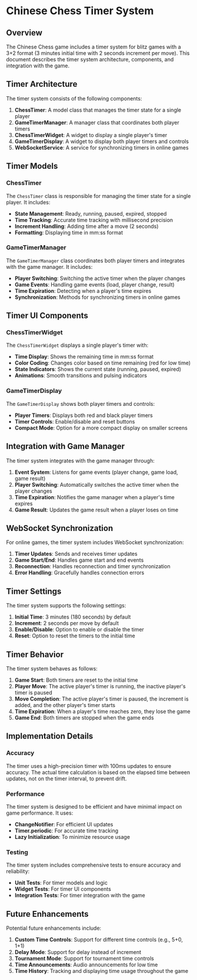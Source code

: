 # Chinese Chess Timer System

## Overview

The Chinese Chess game includes a timer system for blitz games with a 3+2 format (3 minutes initial time with 2 seconds increment per move). This document describes the timer system architecture, components, and integration with the game.

## Timer Architecture

The timer system consists of the following components:

1. **ChessTimer**: A model class that manages the timer state for a single player
2. **GameTimerManager**: A manager class that coordinates both player timers
3. **ChessTimerWidget**: A widget to display a single player's timer
4. **GameTimerDisplay**: A widget to display both player timers and controls
5. **WebSocketService**: A service for synchronizing timers in online games

## Timer Models

### ChessTimer

The `ChessTimer` class is responsible for managing the timer state for a single player. It includes:

- **State Management**: Ready, running, paused, expired, stopped
- **Time Tracking**: Accurate time tracking with millisecond precision
- **Increment Handling**: Adding time after a move (2 seconds)
- **Formatting**: Displaying time in mm:ss format

### GameTimerManager

The `GameTimerManager` class coordinates both player timers and integrates with the game manager. It includes:

- **Player Switching**: Switching the active timer when the player changes
- **Game Events**: Handling game events (load, player change, result)
- **Time Expiration**: Detecting when a player's time expires
- **Synchronization**: Methods for synchronizing timers in online games

## Timer UI Components

### ChessTimerWidget

The `ChessTimerWidget` displays a single player's timer with:

- **Time Display**: Shows the remaining time in mm:ss format
- **Color Coding**: Changes color based on time remaining (red for low time)
- **State Indicators**: Shows the current state (running, paused, expired)
- **Animations**: Smooth transitions and pulsing indicators

### GameTimerDisplay

The `GameTimerDisplay` shows both player timers and controls:

- **Player Timers**: Displays both red and black player timers
- **Timer Controls**: Enable/disable and reset buttons
- **Compact Mode**: Option for a more compact display on smaller screens

## Integration with Game Manager

The timer system integrates with the game manager through:

1. **Event System**: Listens for game events (player change, game load, game result)
2. **Player Switching**: Automatically switches the active timer when the player changes
3. **Time Expiration**: Notifies the game manager when a player's time expires
4. **Game Result**: Updates the game result when a player loses on time

## WebSocket Synchronization

For online games, the timer system includes WebSocket synchronization:

1. **Timer Updates**: Sends and receives timer updates
2. **Game Start/End**: Handles game start and end events
3. **Reconnection**: Handles reconnection and timer synchronization
4. **Error Handling**: Gracefully handles connection errors

## Timer Settings

The timer system supports the following settings:

1. **Initial Time**: 3 minutes (180 seconds) by default
2. **Increment**: 2 seconds per move by default
3. **Enable/Disable**: Option to enable or disable the timer
4. **Reset**: Option to reset the timers to the initial time

## Timer Behavior

The timer system behaves as follows:

1. **Game Start**: Both timers are reset to the initial time
2. **Player Move**: The active player's timer is running, the inactive player's timer is paused
3. **Move Completion**: The active player's timer is paused, the increment is added, and the other player's timer starts
4. **Time Expiration**: When a player's time reaches zero, they lose the game
5. **Game End**: Both timers are stopped when the game ends

## Implementation Details

### Accuracy

The timer uses a high-precision timer with 100ms updates to ensure accuracy. The actual time calculation is based on the elapsed time between updates, not on the timer interval, to prevent drift.

### Performance

The timer system is designed to be efficient and have minimal impact on game performance. It uses:

- **ChangeNotifier**: For efficient UI updates
- **Timer.periodic**: For accurate time tracking
- **Lazy Initialization**: To minimize resource usage

### Testing

The timer system includes comprehensive tests to ensure accuracy and reliability:

- **Unit Tests**: For timer models and logic
- **Widget Tests**: For timer UI components
- **Integration Tests**: For timer integration with the game

## Future Enhancements

Potential future enhancements include:

1. **Custom Time Controls**: Support for different time controls (e.g., 5+0, 1+1)
2. **Delay Mode**: Support for delay instead of increment
3. **Tournament Mode**: Support for tournament time controls
4. **Time Announcements**: Audio announcements for low time
5. **Time History**: Tracking and displaying time usage throughout the game
